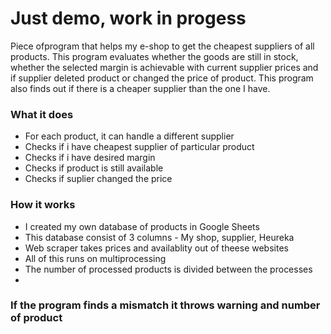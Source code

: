 # Just demo, work in progess 

Piece ofprogram that helps my e-shop to get the cheapest suppliers of all products. This program evaluates whether the goods are still in stock, whether the selected margin is achievable with current supplier prices and if supplier deleted product or changed the price of product. This program also finds out if there is a cheaper supplier than the one I have.

### What it does
- For each product, it can handle a different supplier
- Checks if i have cheapest supplier of particular product
- Checks if i have desired margin
- Checks if product is still available
- Checks if suplier changed the price
### How it works

- I created my own database of products in Google Sheets
- This database consist of 3 columns - My shop, supplier, Heureka
- Web scraper takes prices and availablity out of theese websites
- All of this runs on multiprocessing
- The number of processed products is divided between the processes
- 

### If the program finds a mismatch it throws warning and number of product
